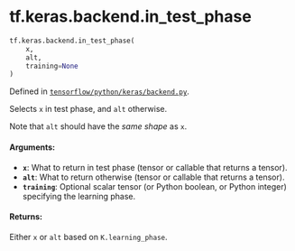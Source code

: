 <div itemscope itemtype="http://developers.google.com/ReferenceObject">
<meta itemprop="name" content="tf.keras.backend.in_test_phase" />
<meta itemprop="path" content="Stable" />
</div>

# tf.keras.backend.in_test_phase

``` python
tf.keras.backend.in_test_phase(
    x,
    alt,
    training=None
)
```



Defined in [`tensorflow/python/keras/backend.py`](https://www.tensorflow.org/code/tensorflow/python/keras/backend.py).

Selects `x` in test phase, and `alt` otherwise.

Note that `alt` should have the *same shape* as `x`.

#### Arguments:

* <b>`x`</b>: What to return in test phase
        (tensor or callable that returns a tensor).
* <b>`alt`</b>: What to return otherwise
        (tensor or callable that returns a tensor).
* <b>`training`</b>: Optional scalar tensor
        (or Python boolean, or Python integer)
        specifying the learning phase.


#### Returns:

Either `x` or `alt` based on `K.learning_phase`.